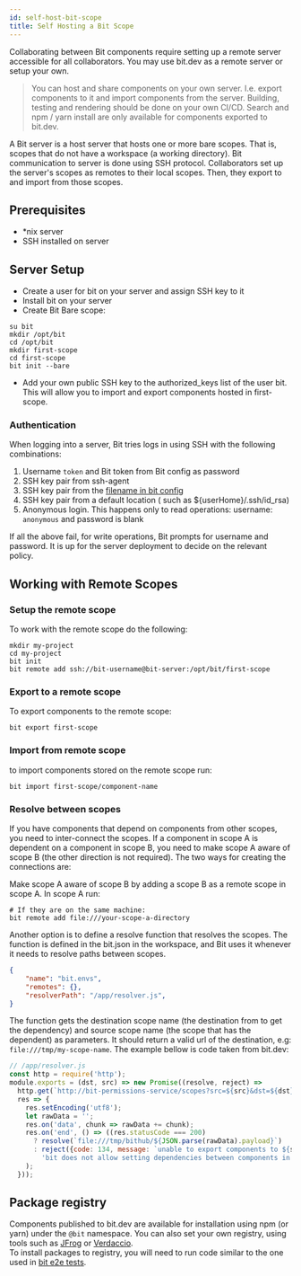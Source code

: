 ```yaml
---
id: self-host-bit-scope
title: Self Hosting a Bit Scope
---
```

Collaborating between Bit components require setting up a remote server accessible for all collaborators. You may use bit.dev as a remote server or setup your own.  

> You can host and share components on your own server. I.e. export components to it and import components from the server. Building, testing and rendering should be done on your own CI/CD. Search and npm / yarn install are only available for components exported to bit.dev.  

A Bit server is a host server that hosts one or more bare scopes. That is, scopes that do not have a workspace (a working directory). Bit communication to server is done using SSH protocol. Collaborators set up the server's scopes as remotes to their local scopes. Then, they export to and import from those scopes.  

## Prerequisites

- *nix server
- SSH installed on server

## Server Setup

- Create a user for bit on your server and assign SSH key to it
- Install bit on your server
- Create Bit Bare scope:

```shell
su bit
mkdir /opt/bit
cd /opt/bit
mkdir first-scope
cd first-scope
bit init --bare
```

- Add your own public SSH key to the authorized_keys list of the user bit. This will allow you to import and export components hosted in first-scope.  

### Authentication

When logging into a server, Bit tries logs in using SSH with the following combinations:

1. Username `token` and Bit token from Bit config as password
1. SSH key pair from ssh-agent
1. SSH key pair from the [filename in bit config](/docs/getting-started/ci-cd#2-set-the-user-authentication-token-as-a-secret-repository-variable)
1. SSH key pair from a default location ( such as ${userHome}/.ssh/id_rsa)
1. Anonymous login. This happens only to read operations: username: `anonymous` and password is blank  

If all the above fail, for write operations, Bit prompts for username and password.
It is up for the server deployment to decide on the relevant policy.  

## Working with Remote Scopes

### Setup the remote scope

To work with the remote scope do the following:  

```shell
mkdir my-project
cd my-project
bit init
bit remote add ssh://bit-username@bit-server:/opt/bit/first-scope
```

### Export to a remote scope

To export components to the remote scope:

```shell
bit export first-scope
```

### Import from remote scope

to import components stored on the remote scope run:

```shell
bit import first-scope/component-name
```

### Resolve between scopes

If you have components that depend on components from other scopes, you need to inter-connect the scopes. If a component in scope A is dependent on a component in scope B, you need to make scope A aware of scope B (the other direction is not required). The two ways for creating the connections are:  

Make scope A aware of scope B by adding a scope B as a remote scope in scope A. In scope A run:  

```shell
# If they are on the same machine:
bit remote add file:///your-scope-a-directory
```

Another option is to define a resolve function that resolves the scopes. The function is defined in the bit.json in the workspace, and Bit uses it whenever it needs to resolve paths between scopes.  

```json
{
    "name": "bit.envs",
    "remotes": {},
    "resolverPath": "/app/resolver.js",
}
```

The function gets the destination scope name (the destination from to get the dependency) and source scope name (the scope that has the dependent) as parameters. It should return a valid url of the destination, e.g: `file:///tmp/my-scope-name`. The example bellow is code taken from bit.dev:  

```javascript
// /app/resolver.js
const http = require('http');
module.exports = (dst, src) => new Promise((resolve, reject) =>
  http.get(`http://bit-permissions-service/scopes?src=${src}&dst=${dst}`,
  res => {
    res.setEncoding('utf8');
    let rawData = '';
    res.on('data', chunk => rawData += chunk);
    res.on('end', () => ((res.statusCode === 200)
      ? resolve(`file:///tmp/bithub/${JSON.parse(rawData).payload}`)
      : reject({code: 134, message: `unable to export components to ${src} because they have dependencies on components in ${dst}. ` +
        'bit does not allow setting dependencies between components in private collections managed by different owners.', sourceScope: dst, destinationScope: src }))
    );
  }));
```

## Package registry

Components published to bit.dev are available for installation using npm (or yarn) under the `@bit` namespace. You can also set your own registry, using tools such as [JFrog](https://jfrog.com/) or [Verdaccio](https://verdaccio.org/).  
To install packages to registry, you will need to run code similar to the one used in [bit e2e tests](https://github.com/teambit/bit/blob/master/e2e/npm-ci-registry.ts).  
